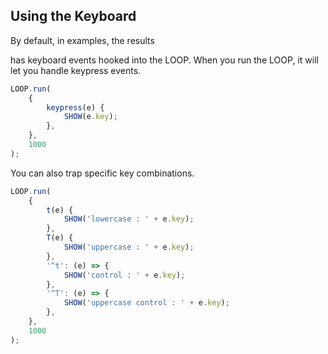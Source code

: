 ## Using the Keyboard

By default, in examples, the results <DIV> has keyboard events hooked into the LOOP. When you run the LOOP, it will let you handle keypress events.

```js
LOOP.run(
    {
        keypress(e) {
            SHOW(e.key);
        },
    },
    1000
);
```

You can also trap specific key combinations.

```js
LOOP.run(
    {
        t(e) {
            SHOW('lowercase : ' + e.key);
        },
        T(e) {
            SHOW('uppercase : ' + e.key);
        },
        '^t': (e) => {
            SHOW('control : ' + e.key);
        },
        '^T': (e) => {
            SHOW('uppercase control : ' + e.key);
        },
    },
    1000
);
```

